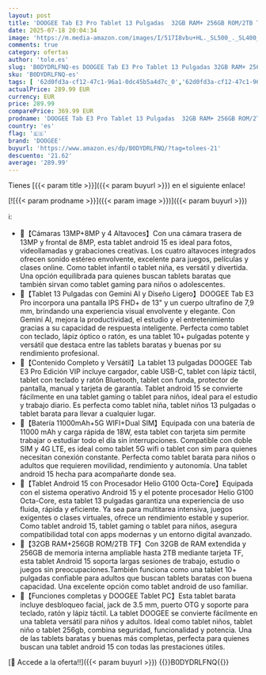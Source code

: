 ```yaml
---
layout: post
title: 'DOOGEE Tab E3 Pro Tablet 13 Pulgadas  32GB RAM+ 256GB ROM/2TB Tablet Android 15 con Teclado y Lápiz  Gaming Tablets Octa Core 11000mAh Helio G100  4G Dual SIM+WiFi 5G/13MP+8MP/GPS/Face ID/4 Altavoces'
date: 2025-07-18 20:04:34
image: 'https://m.media-amazon.com/images/I/517I8vbu+HL._SL500_._SL400_.jpg'
comments: true
category: ofertas
author: 'tole.es'
slug: 'B0DYDRLFNQ-es DOOGEE Tab E3 Pro Tablet 13 Pulgadas 32GB RAM+ 256GB...'
sku: 'B0DYDRLFNQ-es'
tags: [ '62d0fd3a-cf12-47c1-96a1-0dc45b5a4d7c_0','62d0fd3a-cf12-47c1-96a1-0dc45b5a4d7c_4501','Arborist Merchandising Root','Informática','Self Service','Special Features Stores','Tablets','Vuelta al cole: Informática','doogee','lápiz','🇪🇸', ]
actualPrice: 289.99 EUR
currency: EUR
price: 289.99
comparePrice: 369.99 EUR
prodname: 'DOOGEE Tab E3 Pro Tablet 13 Pulgadas  32GB RAM+ 256GB ROM/2TB Tablet Android 15 con Teclado y Lápiz  Gaming Tablets Octa Core 11000mAh Helio G100  4G Dual SIM+WiFi 5G/13MP+8MP/GPS/Face ID/4 Altavoces'
country: 'es'
flag: '🇪🇸'
brand: 'DOOGEE'
buyurl: 'https://www.amazon.es/dp/B0DYDRLFNQ/?tag=tolees-21'
descuento: '21.62'
average: '289.99'
---
```


Tienes [{{< param title >}}]({{< param buyurl >}}) en el siguiente enlace!

[![{{< param prodname >}}]({{< param image >}})]({{< param buyurl >}})

ℹ️:

- 🚀【Cámaras 13MP+8MP y 4 Altavoces】Con una cámara trasera de 13MP y frontal de 8MP, esta tablet android 15 es ideal para fotos, videollamadas y grabaciones creativas. Los cuatro altavoces integrados ofrecen sonido estéreo envolvente, excelente para juegos, películas y clases online. Como tablet infantil o tablet niña, es versátil y divertida. Una opción equilibrada para quienes buscan tablets baratas que también sirvan como tablet gaming para niños o adolescentes.
- 🚀【Tablet 13 Pulgadas con Gemini AI y Diseño Ligero】DOOGEE Tab E3 Pro incorpora una pantalla IPS FHD+ de 13" y un cuerpo ultrafino de 7,9 mm, brindando una experiencia visual envolvente y elegante. Con Gemini AI, mejora la productividad, el estudio y el entretenimiento gracias a su capacidad de respuesta inteligente. Perfecta como tablet con teclado, lápiz óptico o ratón, es una tablet 10+ pulgadas potente y versátil que destaca entre las tablets baratas y buenas por su rendimiento profesional.
- 🚀【Contenido Completo y Versátil】La tablet 13 pulgadas DOOGEE Tab E3 Pro Edición VIP incluye cargador, cable USB-C, tablet con lápiz táctil, tablet con teclado y ratón Bluetooth, tablet con funda, protector de pantalla, manual y tarjeta de garantía. Tablet android 15 se convierte fácilmente en una tablet gaming o tablet para niños, ideal para el estudio y trabajo diario. Es perfecta como tablet niña, tablet niños 13 pulgadas o tablet barata para llevar a cualquier lugar.
- 🚀【Batería 11000mAh+5G WIFI+Dual SIM】Equipada con una batería de 11000 mAh y carga rápida de 18W, esta tablet con tarjeta sim permite trabajar o estudiar todo el día sin interrupciones. Compatible con doble SIM y 4G LTE, es ideal como tablet 5G wifi o tablet con sim para quienes necesitan conexión constante. Perfecta como tablet barata para niños o adultos que requieren movilidad, rendimiento y autonomía. Una tablet android 15 hecha para acompañarte donde sea.
- 🚀【Tablet Android 15 con Procesador Helio G100 Octa-Core】Equipada con el sistema operativo Android 15 y el potente procesador Helio G100 Octa-Core, esta tablet 13 pulgadas garantiza una experiencia de uso fluida, rápida y eficiente. Ya sea para multitarea intensiva, juegos exigentes o clases virtuales, ofrece un rendimiento estable y superior. Como tablet android 15, tablet gaming o tablet para niños, asegura compatibilidad total con apps modernas y un entorno digital avanzado.
- 🚀【32GB RAM+256GB ROM/2TB TF】Con 32GB de RAM extendida y 256GB de memoria interna ampliable hasta 2TB mediante tarjeta TF, esta tablet Android 15 soporta largas sesiones de trabajo, estudio o juegos sin preocupaciones.También funciona como una tablet 10+ pulgadas confiable para adultos que buscan tablets baratas con buena capacidad. Una excelente opción como tablet android de uso familiar.
- 🚀【Funciones completas y DOOGEE Tablet PC】Esta tablet barata incluye desbloqueo facial, jack de 3.5 mm, puerto OTG y soporte para teclado, ratón y lápiz táctil. La tablet DOOGEE se convierte fácilmente en una tableta versátil para niños y adultos. Ideal como tablet niños, tablet niño o tablet 256gb, combina seguridad, funcionalidad y potencia. Una de las tablets baratas y buenas más completas, perfecta para quienes buscan una tablet android 15 con todas las prestaciones útiles.

[🛒 Accede a la oferta!!]({{< param buyurl >}})
{{<world>}}B0DYDRLFNQ{{</world>}}
